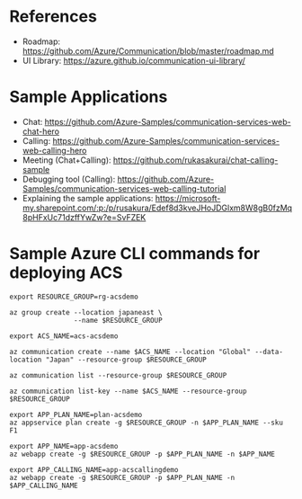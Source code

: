 # References
- Roadmap: https://github.com/Azure/Communication/blob/master/roadmap.md
- UI Library: https://azure.github.io/communication-ui-library/

# Sample Applications
- Chat: https://github.com/Azure-Samples/communication-services-web-chat-hero
- Calling: https://github.com/Azure-Samples/communication-services-web-calling-hero
- Meeting (Chat+Calling): https://github.com/rukasakurai/chat-calling-sample
- Debugging tool (Calling): https://github.com/Azure-Samples/communication-services-web-calling-tutorial
- Explaining the sample applications: https://microsoft-my.sharepoint.com/:p:/p/rusakura/Edef8d3kveJHoJDGlxm8W8gB0fzMq8pHFxUc71dzffYwZw?e=SvFZEK

# Sample Azure CLI commands for deploying ACS
```
export RESOURCE_GROUP=rg-acsdemo

az group create --location japaneast \
                --name $RESOURCE_GROUP

export ACS_NAME=acs-acsdemo

az communication create --name $ACS_NAME --location "Global" --data-location "Japan" --resource-group $RESOURCE_GROUP

az communication list --resource-group $RESOURCE_GROUP

az communication list-key --name $ACS_NAME --resource-group $RESOURCE_GROUP

export APP_PLAN_NAME=plan-acsdemo
az appservice plan create -g $RESOURCE_GROUP -n $APP_PLAN_NAME --sku F1

export APP_NAME=app-acsdemo
az webapp create -g $RESOURCE_GROUP -p $APP_PLAN_NAME -n $APP_NAME

export APP_CALLING_NAME=app-acscallingdemo
az webapp create -g $RESOURCE_GROUP -p $APP_PLAN_NAME -n $APP_CALLING_NAME
```